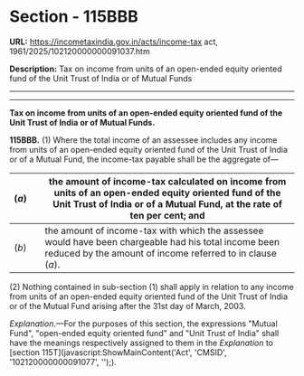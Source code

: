 # Section - 115BBB

**URL:** https://incometaxindia.gov.in/acts/income-tax act, 1961/2025/102120000000091037.htm

**Description:** Tax on income from units of an open-ended equity oriented fund of the Unit Trust of India or of Mutual Funds

---

****  
  
**Tax on income from units of an open-ended equity oriented fund of the Unit Trust of India or of Mutual Funds.**

**115BBB.** (1) Where the total income of an assessee includes any income from units of an open-ended equity oriented fund of the Unit Trust of India or of a Mutual Fund, the income-tax payable shall be the aggregate of—

(_a_) |  |  the amount of income-tax calculated on income from units of an open-ended equity oriented fund of the Unit Trust of India or of a Mutual Fund, at the rate of ten per cent; and  
---|---|---  
(_b_) |  |  the amount of income-tax with which the assessee would have been chargeable had his total income been reduced by the amount of income referred to in clause (_a_).  
  
(2) Nothing contained in sub-section (1) shall apply in relation to any income from units of an open-ended equity oriented fund of the Unit Trust of India or of the Mutual Fund arising after the 31st day of March, 2003.

_Explanation_.—For the purposes of this section, the expressions "Mutual Fund", "open-ended equity oriented fund" and "Unit Trust of India" shall have the meanings respectively assigned to them in the _Explanation_ to [section 115T](javascript:ShowMainContent\('Act', 'CMSID', '102120000000091077', ''\);).